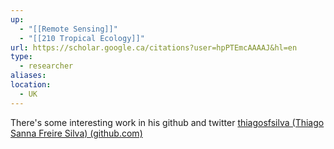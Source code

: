 ```yaml
---
up:
  - "[[Remote Sensing]]"
  - "[[210 Tropical Ecology]]"
url: https://scholar.google.ca/citations?user=hpPTEmcAAAAJ&hl=en
type:
  - researcher
aliases: 
location:
  - UK
---
```


There's some interesting work in his github and twitter
[thiagosfsilva (Thiago Sanna Freire Silva) (github.com)](https://github.com/thiagosfsilva)